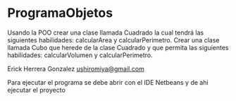 # ProgramaObjetos
Usando la POO crear una clase llamada Cuadrado la cual tendrá las siguientes habilidades: calcularArea y calcularPerimetro. Crear una clase llamada Cubo que herede de la clase Cuadrado y que permita las siguientes habilidades: calcularVolumen y calcularPerimetro.

Erick Herrera Gonzalez   ushiromiya@gmail.com

Para ejecutar el programa se debe abrir con el IDE Netbeans y de ahi ejecutar el proyecto
